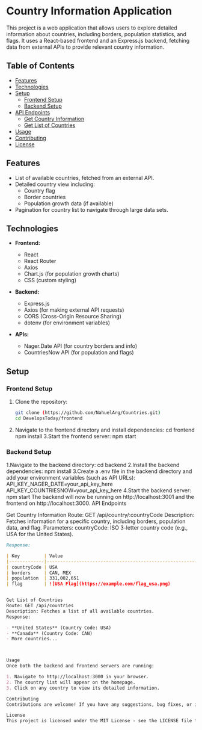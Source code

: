 # Country Information Application

This project is a web application that allows users to explore detailed information about countries, including borders, population statistics, and flags. It uses a React-based frontend and an Express.js backend, fetching data from external APIs to provide relevant country information.

## Table of Contents

- [Features](#features)
- [Technologies](#technologies)
- [Setup](#setup)
  - [Frontend Setup](#frontend-setup)
  - [Backend Setup](#backend-setup)
- [API Endpoints](#api-endpoints)
  - [Get Country Information](#get-country-information)
  - [Get List of Countries](#get-list-of-countries)
- [Usage](#usage)
- [Contributing](#contributing)
- [License](#license)

## Features

- List of available countries, fetched from an external API.
- Detailed country view including:
  - Country flag
  - Border countries
  - Population growth data (if available)
- Pagination for country list to navigate through large data sets.

## Technologies

- **Frontend:**
  - React
  - React Router
  - Axios
  - Chart.js (for population growth charts)
  - CSS (custom styling)
  
- **Backend:**
  - Express.js
  - Axios (for making external API requests)
  - CORS (Cross-Origin Resource Sharing)
  - dotenv (for environment variables)

- **APIs:**
  - Nager.Date API (for country borders and info)
  - CountriesNow API (for population and flags)

## Setup

### Frontend Setup

1. Clone the repository:
   ```bash
   git clone (https://github.com/NahuelArg/Countries.git)
   cd DevelopsToday/frontend
2. Navigate to the frontend directory and install dependencies:
cd frontend
npm install
3.Start the frontend server:
npm start
### Backend Setup
1.Navigate to the backend directory:
cd backend
2.Install the backend dependencies:
  npm install
3.Create a .env file in the backend directory and add your environment variables (such as API URLs):
API_KEY_NAGER_DATE=your_api_key_here
API_KEY_COUNTRIESNOW=your_api_key_here
4.Start the backend server:
npm start
The backend will now be running on http://localhost:3001 and the frontend on http://localhost:3000.
API Endpoints

Get Country Information
Route: GET /api/country/:countryCode
Description: Fetches information for a specific country, including borders, population data, and flag.
Parameters:
  countryCode: ISO 3-letter country code (e.g., USA for the United States).

```markdown
Response:

| Key         | Value                                                                 |
|-------------|-----------------------------------------------------------------------|
| countryCode | USA                                                                   |
| borders     | CAN, MEX                                                              |
| population  | 331,002,651                                                           |
| flag        | ![USA Flag](https://example.com/flag_usa.png)                         |


Get List of Countries
Route: GET /api/countries
Description: Fetches a list of all available countries.
Response:

- **United States** (Country Code: USA)
- **Canada** (Country Code: CAN)
- More countries...



Usage
Once both the backend and frontend servers are running:

1. Navigate to http://localhost:3000 in your browser.
2. The country list will appear on the homepage.
3. Click on any country to view its detailed information.

Contributing
Contributions are welcome! If you have any suggestions, bug fixes, or improvements, please open an issue or submit a pull request.

License
This project is licensed under the MIT License - see the LICENSE file for details.

